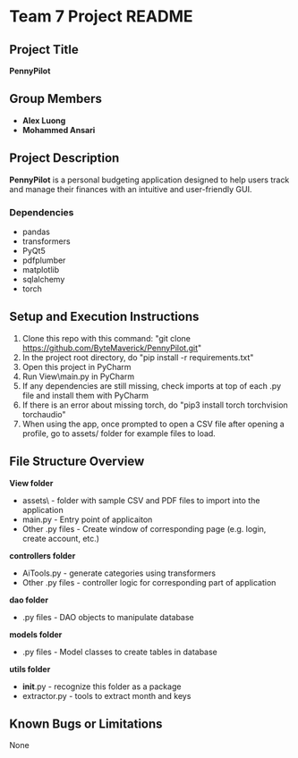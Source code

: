 # Team 7 Project README

## Project Title
**PennyPilot**

## Group Members
- **Alex Luong**
- **Mohammed Ansari**

## Project Description
**PennyPilot** is a personal budgeting application designed to help users track and manage their finances with an intuitive and user-friendly GUI.

### Dependencies
- pandas
- transformers
- PyQt5
- pdfplumber
- matplotlib
- sqlalchemy
- torch

## Setup and Execution Instructions
1. Clone this repo with this command: "git clone https://github.com/ByteMaverick/PennyPilot.git"
2. In the project root directory, do "pip install -r requirements.txt"
3. Open this project in PyCharm
4. Run View\main.py in PyCharm
5. If any dependencies are still missing, check imports at top of each .py file and install them with PyCharm
6. If there is an error about missing torch, do "pip3 install torch torchvision torchaudio"
7. When using the app, once prompted to open a CSV file after opening a profile, go to assets/ folder for example files to load.

## File Structure Overview
**View folder**
- assets\ - folder with sample CSV and PDF files to import into the application
- main.py - Entry point of applicaiton
- Other .py files - Create window of corresponding page (e.g. login, create account, etc.)

**controllers folder**
- AiTools.py - generate categories using transformers
- Other .py files - controller logic for corresponding part of application

**dao folder**
- .py files - DAO objects to manipulate database

**models folder**
- .py files - Model classes to create tables in database

**utils folder**
- __init__.py - recognize this folder as a package
- extractor.py - tools to extract month and keys

## Known Bugs or Limitations
None
